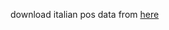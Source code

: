 download italian pos data from [here](https://github.com/aparo/opennlp-italian-models/blob/master/lang/it/POS/data/it-test.pos)
